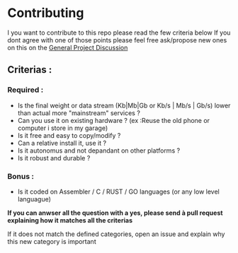 # Contributing

I you want to contribute to this repo please read the few criteria below
If you dont agree with one of those points please feel free ask/propose new ones on this on the [General Project Discussion](https://github.com/Antharia/awesome-lowtech/issues/2)

## Criterias :

### Required :
- Is the final weight or data stream (Kb|Mb|Gb or Kb/s | Mb/s | Gb/s) lower than actual more "mainstream" services ?
- Can you use it on existing hardware ? (ex :Reuse the old phone or computer i store in my garage)
- Is it free and easy to copy/modify ?
- Can a relative install it, use it ?
- Is it autonomus and not depandant on other platforms ? 
- Is it robust and durable ?

### Bonus :
- Is it coded on Assembler / C / RUST / GO languages (or any low level languague)


**If you can anwser all the question with a yes, please send à pull request explaining how it matches all the criterias**

If it does not match the defined categories, open an issue and explain why this new category is important 
